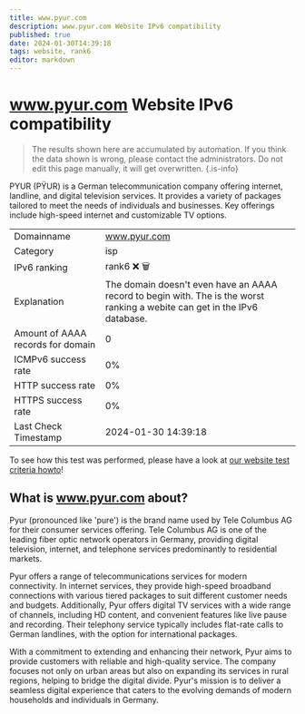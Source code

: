 ```yaml
---
title: www.pyur.com
description: www.pyur.com Website IPv6 compatibility
published: true
date: 2024-01-30T14:39:18
tags: website, rank6
editor: markdown
---
```


# www.pyur.com Website IPv6 compatibility

> The results shown here are accumulated by automation. If you think the data shown is wrong, please contact the administrators. 
> Do not edit this page manually, it will get overwritten.
{.is-info}

PYUR (PŸUR) is a German telecommunication company offering internet, landline, and digital television services. It provides a variety of packages tailored to meet the needs of individuals and businesses. Key offerings include high-speed internet and customizable TV options.


|   |   |
| - | - |
| Domainname | www.pyur.com
| Category | isp |
| IPv6 ranking | rank6 :x: :wastebasket: |
| Explanation | The domain doesn't even have an AAAA record to begin with. The is the worst ranking a webite can get in the IPv6 database. |
| Amount of AAAA records for domain | 0 |
| ICMPv6 success rate | 0%|
| HTTP success rate | 0% |
| HTTPS success rate | 0% |
| Last Check Timestamp | 2024-01-30 14:39:18 |

To see how this test was performed, please have a look at [our website test criteria howto](/howto/testcriteria/website)!


## What is www.pyur.com about?
Pyur (pronounced like 'pure') is the brand name used by Tele Columbus AG for their consumer services offering. Tele Columbus AG is one of the leading fiber optic network operators in Germany, providing digital television, internet, and telephone services predominantly to residential markets.

Pyur offers a range of telecommunications services for modern connectivity. In internet services, they provide high-speed broadband connections with various tiered packages to suit different customer needs and budgets. Additionally, Pyur offers digital TV services with a wide range of channels, including HD content, and convenient features like live pause and recording. Their telephony service typically includes flat-rate calls to German landlines, with the option for international packages.

With a commitment to extending and enhancing their network, Pyur aims to provide customers with reliable and high-quality service. The company focuses not only on urban areas but also on expanding its services in rural regions, helping to bridge the digital divide. Pyur's mission is to deliver a seamless digital experience that caters to the evolving demands of modern households and individuals in Germany.


